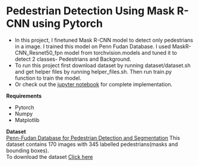 # Pedestrian Detection Using Mask R-CNN using Pytorch

- In this project, I finetuned Mask R-CNN model to detect only pedestrians in a image. I trained this model on Penn Fudan Database. I used MaskR-CNN_Resnet50_fpn model from torchvision.models and tuned it to detect 2 classes- Pedestrians and Background.
- To run this project first download dataset by running dataset/dataset.sh and get helper files by running helper_files.sh. Then run train.py function to train the model.<br/>
- Or check out the [jupyter notebook](https://github.com/avigupta2612/Object_Detection/blob/master/Pedestrian%20Detection/Pedestrian_Detection_MaskRCNN.ipynb) for complete implementation.


__Requirements__
- Pytorch
- Numpy
- Matplotlib

__Dataset__<br/>
[Penn-Fudan Database for Pedestrian Detection and Segmentation](https://www.cis.upenn.edu/~jshi/ped_html/)
This dataset contains 170 images with 345 labelled pedestrians(masks and bounding boxes).<br/>
To download the dataset [Click here](https://www.cis.upenn.edu/~jshi/ped_html/PennFudanPed.zip) 